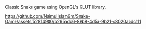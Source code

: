Classic Snake game using OpenGL's GLUT library.

https://github.com/NaimulIslam9m/Snake-Game/assets/52814980/b295adc6-89b8-4d5a-9b21-c8020abdc111


